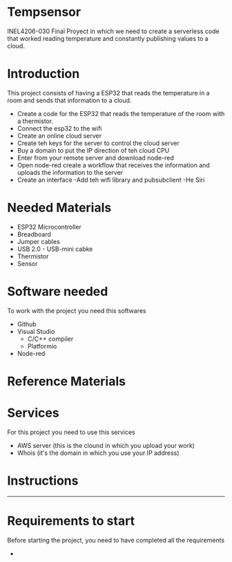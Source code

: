 # Tempsensor
INEL4206-030 Final Proyect in which we need to create a serverless code that worked reading temperature and constantly publishing values to a cloud.

# Introduction
This project consists of having a ESP32 that reads the temperature in a room and sends that information to a cloud.

- Create a code for the ESP32 that reads the temperature of the room with a thermistor.
- Connect the esp32 to the wifi
- Create an online cloud server
- Create teh keys for the server to control the cloud server
- Buy a domain to put the IP direction of teh cloud CPU
- Enter from your remote server and download node-red
- Open node-red create a workflow that receives the information and uploads the information to the server
- Create an interface 
-Add teh wifi library and pubsubclient
-He Siri

# Needed Materials

- ESP32 Microcontroller
- Breadboard
- Jumper cables
- USB 2.0 - USB-mini cabke
- Thermistor
- Sensor

# Software needed
To work with the project you need this softwares

- Github
- Visual Studio
  - C/C++ compiler
  - Platformio
- Node-red

# Reference Materials


# Services
For this project you need to use this services

- AWS server (this is the clound in which you upload your work)
- Whois (it's the domain in which you use your IP address)

# Instructions 
***

# Requirements to start
Before starting the project, you need to have completed all the requirements

- 

